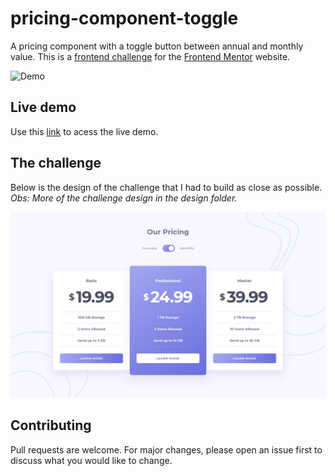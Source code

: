 # pricing-component-toggle

A pricing component with a toggle button between annual and monthly value. This is a [frontend challenge](https://www.frontendmentor.io/challenges/pricing-component-with-toggle-8vPwRMIC) for the [Frontend Mentor](https://frontendmentor.io) website.

![Demo](https://user-images.githubusercontent.com/20626761/72673522-75689300-3a4a-11ea-9238-5a4d3ce3f82f.gif)

## Live demo

Use this [link](https://marcossilvaxx.github.io/pricing-component-toggle/) to acess the live demo.

## The challenge

Below is the design of the challenge that I had to build as close as possible. *Obs: More of the challenge design in the design folder.*

![Design](https://raw.githubusercontent.com/marcossilvaxx/pricing-component-toggle/master/design/desktop-design-monthly.jpg)

## Contributing

Pull requests are welcome. For major changes, please open an issue first to discuss what you would like to change.
